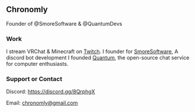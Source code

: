 <!-- ![My Logo](https://raw.githubusercontent.com/Chronomly/chronomly.github.io/master/images/pic.png) -->

## Chronomly

Founder of @SmoreSoftware & @QuantumDevs

### Work

I stream VRChat & Minecraft on [Twitch](https://twitch.tv/chronomlycodes).
I founder for [SmoreSoftware](https://github.com/SmoreSoftware), A discord bot development 
I founded [Quantum](https://github.com/DisillaCorporation), the open-source chat service for computer enthusiasts.

### Support or Contact

Discord: https://discord.gg/8QrphgX

Email: chronomly@gmail.com
